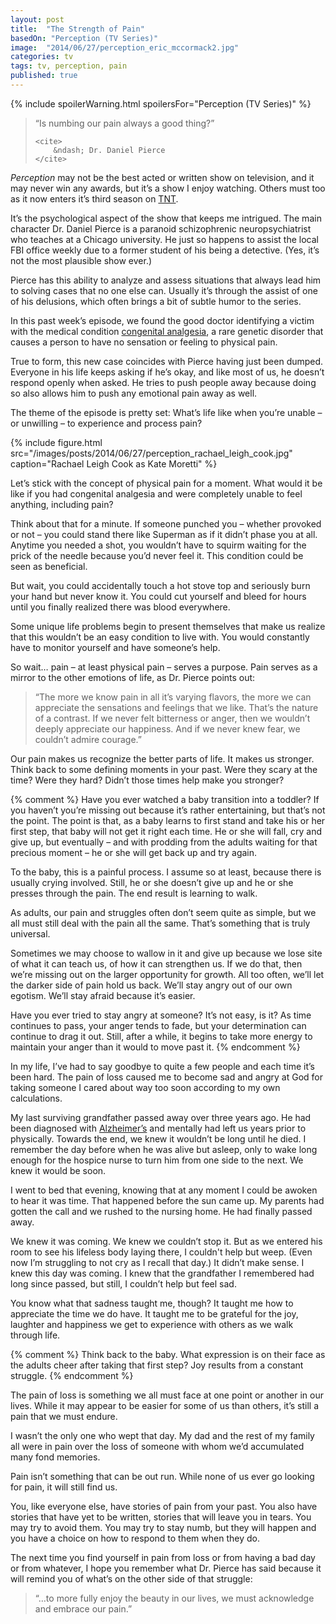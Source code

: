 ```yaml
---
layout: post
title:  "The Strength of Pain"
basedOn: "Perception (TV Series)"
image:  "2014/06/27/perception_eric_mccormack2.jpg"
categories: tv
tags: tv, perception, pain
published: true
---
```


{% include spoilerWarning.html spoilersFor="Perception (TV Series)" %}

<blockquote>
    <p>
        “Is numbing our pain always a good thing?”
    </p>

    <cite>
        &ndash; Dr. Daniel Pierce
    </cite>
</blockquote>

<i>Perception</i> may not be the best acted or written show on television, and it may never win any awards, but it’s a show I enjoy watching. Others must too as it now enters it’s third season on <a href="http://tntdrama.com" target="_blank">TNT</a>.

It’s the psychological aspect of the show that keeps me intrigued. The main character Dr. Daniel Pierce is a paranoid schizophrenic neuropsychiatrist who teaches at a Chicago university. He just so happens to assist the local FBI office weekly due to a former student of his being a detective. (Yes, it’s not the most plausible show ever.)

Pierce has this ability to analyze and assess situations that always lead him to solving cases that no one else can. Usually it’s through the assist of one of his delusions, which often brings a bit of subtle humor to the series.

In this past week’s episode, we found the good doctor identifying a victim with the medical condition <a href="http://en.wikipedia.org/wiki/Congenital_analgesia" target="_blank">congenital analgesia</a>, a rare genetic disorder that causes a person to have no sensation or feeling to physical pain.

True to form, this new case coincides with Pierce having just been dumped. Everyone in his life keeps asking if he’s okay, and like most of us, he doesn’t respond openly when asked. He tries to push people away because doing so also allows him to push any emotional pain away as well.

The theme of the episode is pretty set: What’s life like when you’re unable – or unwilling – to experience and process pain?

{% include figure.html src="/images/posts/2014/06/27/perception_rachael_leigh_cook.jpg" caption="Rachael Leigh Cook as Kate Moretti" %}


Let’s stick with the concept of physical pain for a moment. What would it be like if you had congenital analgesia and were completely unable to feel anything, including pain?

Think about that for a minute. If someone punched you – whether provoked or not – you could stand there like Superman as if it didn’t phase you at all. Anytime you needed a shot, you wouldn’t have to squirm waiting for the prick of the needle because you’d never feel it. This condition could be seen as beneficial.

But wait, you could accidentally touch a hot stove top and seriously burn your hand but never know it. You could cut yourself and bleed for hours until you finally realized there was blood everywhere.

Some unique life problems begin to present themselves that make us realize that this wouldn’t be an easy condition to live with. You would constantly have to monitor yourself and have someone’s help.

So wait&hellip; pain – at least physical pain – serves a purpose. Pain serves as a mirror to the other emotions of life, as Dr. Pierce points out: 

<blockquote>
    <p>
        “The more we know pain in all it’s varying flavors, the more we can appreciate the sensations and feelings that we like. That’s the nature of a contrast. If we never felt bitterness or anger, then we wouldn’t deeply appreciate our happiness. And if we never knew fear, we couldn’t admire courage.”
    </p>
</blockquote>

Our pain makes us recognize the better parts of life. It makes us stronger. Think back to some defining moments in your past. Were they scary at the time? Were they hard? Didn’t those times help make you stronger?

{% comment %}
Have you ever watched a baby transition into a toddler? If you haven’t you’re missing out because it’s rather entertaining, but that’s not the point. The point is that, as a baby learns to first stand and take his or her first step, that baby will not get it right each time. He or she will fall, cry and give up, but eventually – and with prodding from the adults waiting for that precious moment – he or she will get back up and try again.

To the baby, this is a painful process. I assume so at least, because there is usually crying involved. Still, he or she doesn’t give up and he or she presses through the pain. The end result is learning to walk.

As adults, our pain and struggles often don’t seem quite as simple, but we all must still deal with the pain all the same. That’s something that is truly universal.

Sometimes we may choose to wallow in it and give up because we lose site of what it can teach us, of how it can strengthen us. If we do that, then we’re missing out on the larger opportunity for growth. All too often, we’ll let the darker side of pain hold us back. We’ll stay angry out of our own egotism. We’ll stay afraid because it’s easier.

Have you ever tried to stay angry at someone? It’s not easy, is it? As time continues to pass, your anger tends to fade, but your determination can continue to drag it out. Still, after a while, it begins to take more energy to maintain your anger than it would to move past it.
{% endcomment %}

In my life, I’ve had to say goodbye to quite a few people and each time it’s been hard. The pain of loss caused me to become sad and angry at God for taking someone I cared about way too soon according to my own calculations.

My last surviving grandfather passed away over three years ago. He had been diagnosed with <a href="http://en.wikipedia.org/wiki/Alzheimer%27s_disease" target="_blank">Alzheimer’s</a> and mentally had left us years prior to physically. Towards the end, we knew it wouldn’t be long until he died. I remember the day before when he was alive but asleep, only to wake long enough for the hospice nurse to turn him from one side to the next. We knew it would be soon.

I went to bed that evening, knowing that at any moment I could be awoken to hear it was time. That happened before the sun came up. My parents had gotten the call and we rushed to the nursing home. He had finally passed away.

We knew it was coming. We knew we couldn’t stop it. But as we entered his room to see his lifeless body laying there, I couldn't help but weep. (Even now I’m struggling to not cry as I recall that day.) It didn’t make sense. I knew this day was coming. I knew that the grandfather I remembered had long since passed, but still, I couldn’t help but feel sad.

You know what that sadness taught me, though? It taught me how to appreciate the time we do have. It taught me to be grateful for the joy, laughter and happiness we get to experience with others as we walk through life.

{% comment %}
Think back to the baby. What expression is on their face as the adults cheer after taking that first step? Joy results from a constant struggle.
{% endcomment %}

The pain of loss is something we all must face at one point or another in our lives. While it may appear to be easier for some of us than others, it’s still a pain that we must endure.

I wasn’t the only one who wept that day. My dad and the rest of my family all were in pain over the loss of someone with whom we’d accumulated many fond memories.

Pain isn’t something that can be out run. While none of us ever go looking for pain, it will still find us.

You, like everyone else, have stories of pain from your past. You also have stories that have yet to be written, stories that will leave you in tears. You may try to avoid them. You may try to stay numb, but they will happen and you have a choice on how to respond to them when they do.

The next time you find yourself in pain from loss or from having a bad day or from whatever, I hope you remember what Dr. Pierce has said because it will remind you of what’s on the other side of that struggle:

<blockquote>
    <p>
        “&hellip;to more fully enjoy the beauty in our lives, we must acknowledge and embrace our pain.”
    </p>
</blockquote>